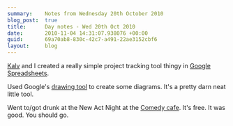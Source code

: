 ```yaml
---
summary:    Notes from Wednesday 20th October 2010
blog_post:  true
title:      Day notes - Wed 20th Oct 2010
date:       2010-11-04 14:31:07.938076 +00:00
guid:       69a70ab8-830c-42c7-a491-22ae3152cbf6
layout:     blog
---
```

[Kalv](http://kalv.co.uk/) and I created a really simple project tracking tool thingy in [Google Spreadsheets](http://www.google.com/google-d-s/spreadsheets/).

Used Google's [drawing tool](http://www.google.com/google-d-s/drawings/) to create some diagrams.  It's a pretty darn neat little tool.

Went to/got drunk at the New Act Night at the [Comedy cafe](http://www.comedycafe.co.uk/).  It's free.  It was good.  You should go.
